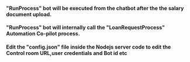 #### "RunProcess" bot will be executed from the chatbot after the the salary document upload.
#### "RunProcess" bot will internally call the "LoanRequestProcess" Automation Co-pilot process.
#### Edit the "config.json" file inside the Nodejs server code to edit the Control room URL,user credentials and Bot id etc








